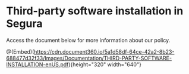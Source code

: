 # Third-party software installation in Segura

Access the document below for more information about our policy.

@(Embed)(https://cdn.document360.io/5a1d58df-64ce-42a2-8b23-688477d32f33/Images/Documentation/THIRD-PARTY-SOFTWARE-INSTALLATION-enUS.pdf){height="320" width="640"}